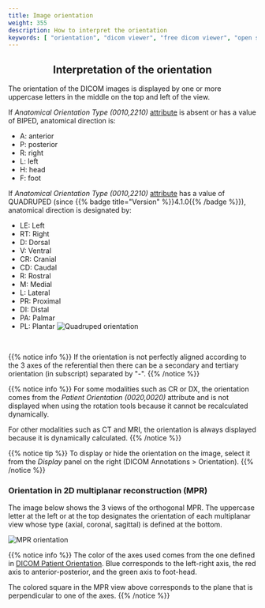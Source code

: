 ```yaml
---
title: Image orientation
weight: 355
description: How to interpret the orientation
keywords: [ "orientation", "dicom viewer", "free dicom viewer", "open source dicom viewer" ]
---
```


## <center>Interpretation of the orientation</center>

The orientation of the DICOM images is displayed by one or more uppercase letters in the middle on the top and left of the view.

If _Anatomical Orientation Type (0010,2210)_ [attribute](../tags/) is absent or has a value of BIPED, anatomical direction is:

* A: anterior
* P: posterior
* R: right
* L: left
* H: head
* F: foot

If _Anatomical Orientation Type (0010,2210)_ [attribute](../tags/) has a value of QUADRUPED (since {{% badge title="Version" %}}4.1.0{{% /badge %}}), anatomical direction is designated by:
* LE: Left
* RT: Right
* D: Dorsal
* V: Ventral
* CR: Cranial
* CD: Caudal
* R: Rostral
* M: Medial
* L: Lateral
* PR: Proximal
* DI: Distal
* PA: Palmar
* PL: Plantar
![Quadruped orientation](/tuto/quadruped-orientation.jpg?classes=shadow)
<br>

{{% notice info %}}
If the orientation is not perfectly aligned according to the 3 axes of the referential then there can be a secondary and tertiary orientation (in subscript) separated by "-".
{{% /notice %}}

{{% notice info %}}
For some modalities such as CR or DX, the orientation comes from the _Patient Orientation (0020,0020)_ attribute and is not displayed when using the rotation tools because it cannot be recalculated dynamically.

For other modalities such as CT and MRI, the orientation is always displayed because it is dynamically calculated.
{{% /notice %}}

{{% notice tip %}}
To display or hide the orientation on the image, select it from the _Display_ panel on the right (DICOM Annotations > Orientation).
{{% /notice %}}


### Orientation in 2D multiplanar reconstruction (MPR)
The image below shows the 3 views of the orthogonal MPR. The uppercase letter at the left or at the top designates the orientation of each multiplanar view whose type (axial, coronal, sagittal) is defined at the bottom.

![MPR orientation](/tuto/mpr-orientation.jpg?classes=shadow)
<br>

{{% notice info %}}
The color of the axes used comes from the one defined in [DICOM Patient Orientation](https://dicom.nema.org/medical/dicom/current/output/chtml/part17/chapter_A.html). Blue corresponds to the left-right axis, the red axis to anterior-posterior, and the green axis to foot-head.

The colored square in the MPR view above corresponds to the plane that is perpendicular to one of the axes.
{{% /notice %}}


